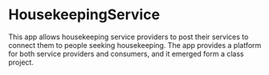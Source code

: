 # HousekeepingService
This app allows housekeeping service providers to post their services to connect them to people seeking housekeeping. The app provides a platform for both service providers and consumers, and it emerged form a class project. 
